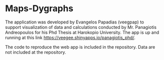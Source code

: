 # Maps-Dygraphs


The application was developed by Evangelos Papadias (veegpap) to support visualization of data and calculations conducted by Mr. Panagiotis Andreopoulos for his Phd Thesis at Harokopio University. The app is up and running at this link https://veegee.shinyapps.io/panagiotis_phd/.

The code to reproduce the web app is included in the repository.
Data are not included at the repository. 
